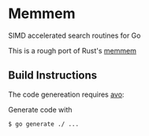 # Memmem
SIMD accelerated search routines for Go

This is a rough port of Rust's [memmem](https://github.com/BurntSushi/memchr/tree/master/src/memmem)

## Build Instructions

The code genereation requires [avo](https://github.com/mmcloughlin/avo):

Generate code with
```
$ go generate ./ ...
```
